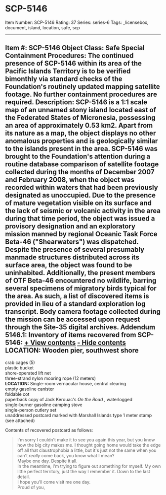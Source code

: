 # SCP-5146
Item Number: SCP-5146
Rating: 37
Series: series-6
Tags: _licensebox, document, island, location, safe, scp

---

**Item #:** SCP-5146
**Object Class:** Safe
**Special Containment Procedures:** The continued presence of SCP-5146 within its area of the Pacific Islands Territory is to be verified bimonthly via standard checks of the Foundation's routinely updated mapping satellite footage. No further containment procedures are required.
**Description:** SCP-5146 is a 1:1 scale map of an unnamed stony island located east of the Federated States of Micronesia, possessing an area of approximately 0.53 km2. Apart from its nature as a map, the object displays no other anomalous properties and is geologically similar to the islands present in the area.
SCP-5146 was brought to the Foundation's attention during a routine database comparison of satellite footage collected during the months of December 2007 and February 2008, when the object was recorded within waters that had been previously designated as unoccupied. Due to the presence of mature vegetation visible on its surface and the lack of seismic or volcanic activity in the area during that time period, the object was issued a provisory designation and an exploratory mission manned by regional Oceanic Task Force Beta-46 ("Shearwaters") was dispatched.
Despite the presence of several presumably manmade structures distributed across its surface area, the object was found to be uninhabited. Additionally, the present members of OTF Beta-46 encountered no wildlife, barring several specimens of migratory birds typical for the area. As such, a list of discovered items is provided in lieu of a standard exploration log transcript. Body camera footage collected during the mission can be accessed upon request through the Site-35 digital archives.
**Addendum 5146.1:** Inventory of items recovered from SCP-5146:
[\+ View contents](javascript:;)
[\- Hide contents](javascript:;)
**LOCATION:** Wooden pier, southwest shore  
---  
crab cages (5)  
plastic bucket  
shore-operated lift net  
three-strand nylon mooring rope (12 meters)  
**LOCATION:** Single-room vernacular house, central clearing  
empty gasoline canister  
foldable cot  
paperback copy of Jack Kerouac's _On the Road_ , waterlogged  
single-burner gasoline camping stove  
single-person cutlery set  
unaddressed postcard marked with Marshall Islands type 1 meter stamp (see attached)  
  
Contents of recovered postcard as follows:
> I'm sorry I couldn't make it to see you again this year, but you know how the big city makes me. I thought going home would take the edge off all that claustrophobia a little, but it's just not the same when you can't _really_ come back, you know what I mean?  
>  Maybe one day. Despite it all.  
>  In the meantime, I'm trying to figure out something for myself. My own little perfect territory, just the way I remember it. Down to the last detail.  
>  I hope you'll come visit me one day.  
>  Proud of you,